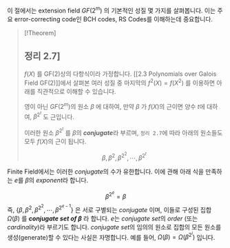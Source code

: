 이 절에서는 extension field $GF(2^m)$ 의 기본적인 성질 몇 가지를 살펴봅니다.
이는 주요 error-correcting code인 BCH codes, RS Codes를 이해하는데 중요합니다.

> [!Theorem]
> ## 정리 2.7]
> $f(X)$ 를 GF(2)상의 다항식이라 가정합니다. [[2.3 Polynomials over Galois Field GF(2)]]에서 살펴본 여러 성질 중 마지막의 $f^2(X) = f(X^2)$ 를 이용하면 아래를 직관적으로 이해할 수 있습니다.
> 
> 영이 아닌 $GF(2^m)$의 원소 $\beta$ 에 대하여, 만약 $\beta$ 가 $f(X)$의 근이면 양수 $t$에 대하여, $\beta^{2^t}$ 도 근입니다.
> 
> 이러한 원소 $\beta^{2^t}$ 를 $\beta$의 ***conjugate***라 부르며, `정리 2.7`에 따라 아래의 원소들도 모두 $f(X)$의 근이 됩니다.
> 
> $$
> \beta, \beta^2, \beta^{2^2}, \cdots, \beta^{2^t}
> $$

Finite Field에서는 이러한 *conjugate*의 수가 유한합니다.
이에 관해 아래 식을 만족하는 $e$를  $\beta$의 *exponent*라 합니다.

$$
\beta^{2^e} =\beta
$$
즉, $\{\beta, \beta^2, \beta^{2^2}, \cdots, \beta^{2^{e-1}}\}$ 은 서로 구별되는 *conjugate* 이며, 이들로 구성된 집합 $\Omega(\beta)$ 를  ***conjugate set of $\beta$*** 라 합니다.
$e$는 *conjugate set*의 *order* (또는 *cardinality*)라 부르기도 합니다.
*conjugate set*의 임의의 원소로 집합의 모든 원소를 생성(generate)할 수 있다는 사실은 자명합니다. 예를 들어, $\Omega(\beta) = \Omega(\beta^{2^i})$ 입니다.


